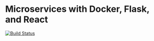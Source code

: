 # Microservices with Docker, Flask, and React

[![Build Status](https://travis-ci.org/chimailo/aecio.svg?branch=master)](https://travis-ci.org/chimailo/aecio)